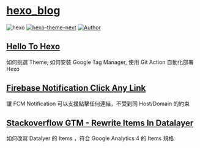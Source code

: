 # [hexo_blog](https://hexo.darrelltw.site/?utm_source=github&utm_medium=referral)

![hexo](https://img.shields.io/badge/hexo-blue.svg "hexo")
[![hexo-theme-next](https://img.shields.io/badge/hexo_theme-next-red.svg "hexo-theme-yilia-plus")](https://theme-next.js.org/ "hexo-theme-next")
[![Author](https://img.shields.io/badge/Author-Darrell-red.svg "Author")](https://github.com/Darrellwan "Author")

## [Hello To Hexo](https://hexo.darrelltw.site/hello-to-hexo/?utm_source=github&utm_medium=referral)

如何挑選 Theme, 如何安裝 Google Tag Manager, 使用 Git Action 自動化部署 Hexo

## [Firebase Notification Click Any Link](https://hexo.darrelltw.site/firebase_notification_click_any_link/?utm_source=github&utm_medium=referral)

讓 FCM Notification 可以支援點擊任何連結，不受到同 Host/Domain 的約束

## [Stackoverflow GTM - Rewrite Items In Datalayer](https://hexo.darrelltw.site/stackoverflow-gtm-rewrite-items-in-datalayer/?utm_source=github&utm_medium=referral)

如何改寫 Datalyer 的 Items ，符合 Google Analytics 4 的 Items 規格

